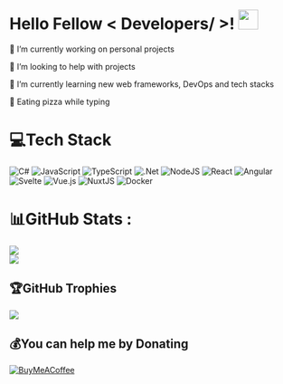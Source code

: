 # Hello Fellow < Developers/ >! <img src="https://media.giphy.com/media/hvRJCLFzcasrR4ia7z/giphy.gif" width="35">

🔭 I’m currently working on personal projects

🤝 I’m looking to help with projects

🚀 I’m currently learning new web frameworks, DevOps and tech stacks

🍕 Eating pizza while typing

# 💻Tech Stack
![C#](https://img.shields.io/badge/c%23-%23239120.svg?style=for-the-badge&logo=c-sharp&logoColor=white) 
![JavaScript](https://img.shields.io/badge/javascript-%23323330.svg?style=for-the-badge&logo=javascript&logoColor=%23F7DF1E) 
![TypeScript](https://img.shields.io/badge/typescript-%23007ACC.svg?style=for-the-badge&logo=typescript&logoColor=white) 
![.Net](https://img.shields.io/badge/.NET-5C2D91?style=for-the-badge&logo=.net&logoColor=white)
![NodeJS](https://img.shields.io/badge/node.js-6DA55F?style=for-the-badge&logo=node.js&logoColor=white) 
![React](https://img.shields.io/badge/react-%2320232a.svg?&style=for-the-badge&logo=react&logoColor=%2361DAFB) 
![Angular](https://img.shields.io/badge/angular-%23DD0031.svg?style=for-the-badge&logo=angular&logoColor=white)
![Svelte](https://img.shields.io/badge/svelte-%23f1413d.svg?style=for-the-badge&logo=svelte&logoColor=white) 
![Vue.js](https://img.shields.io/badge/vuejs-%2335495e.svg?style=for-the-badge&logo=vuedotjs&logoColor=%234FC08D) 
![NuxtJS](https://img.shields.io/badge/Nuxt-black?style=for-the-badge&logo=nuxt.js&logoColor=white) 
![Docker](https://img.shields.io/badge/docker-%230db7ed.svg?style=for-the-badge&logo=docker&logoColor=white)

# 📊GitHub Stats :
![](https://github-readme-stats.vercel.app/api?username=simone98dm&theme=algolia&hide_border=true&include_all_commits=true&count_private=true)<br/>
![](https://github-readme-streak-stats.herokuapp.com/?user=simone98dm&theme=algolia&hide_border=true)<br/>

## 🏆GitHub Trophies
![](https://github-profile-trophy.vercel.app/?username=simone98dm&theme=nord&no-frame=true&no-bg=false&margin-w=4)

## 💰You can help me by Donating
[![BuyMeACoffee](https://img.shields.io/badge/Buy%20Me%20a%20Pizza-ffdd00?style=for-the-badge&logo=buy-me-a-coffee&logoColor=black)](https://www.buymeacoffee.com/simone98dm) 

  
